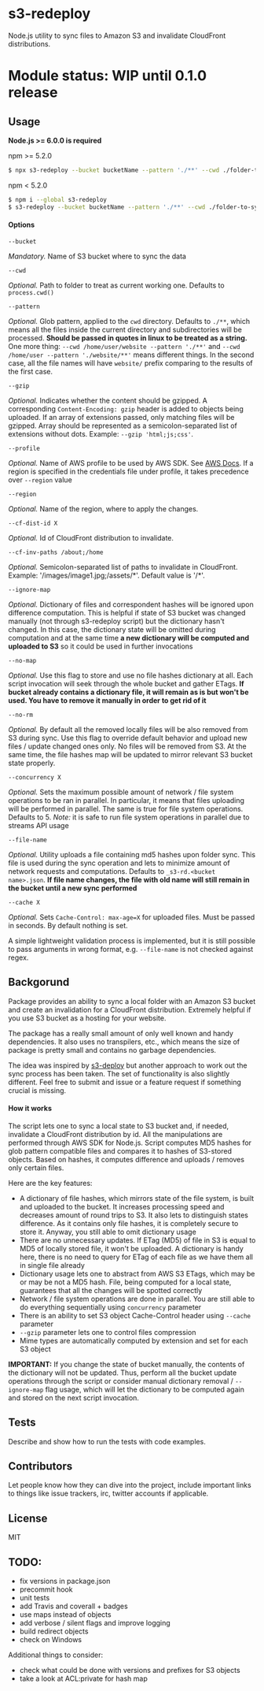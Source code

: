 # s3-redeploy

Node.js utility to sync files to Amazon S3 and invalidate CloudFront distributions.

# Module status: WIP until 0.1.0 release

## Usage

**Node.js >= 6.0.0 is required**

npm >= 5.2.0
```bash
$ npx s3-redeploy --bucket bucketName --pattern './**' --cwd ./folder-to-sync
```

npm < 5.2.0

```bash
$ npm i --global s3-redeploy
$ s3-redeploy --bucket bucketName --pattern './**' --cwd ./folder-to-sync
```

#### Options
```
--bucket
``` 
*Mandatory.* Name of S3 bucket where to sync the data
```
--cwd
```
*Optional.* Path to folder to treat as current working one. Defaults to `process.cwd()`
```
--pattern
```
*Optional.* Glob pattern, applied to the `cwd` directory. Defaults to `./**`, which means all the files inside the current directory and subdirectories will be processed. **Should be passed in quotes in linux to be treated as a string.** One more thing: `--cwd /home/user/website --pattern './**'` and `--cwd /home/user --pattern './website/**'` means different things. In the second case, all the file names will have `website/` prefix comparing to the results of the first case.
```
--gzip
```
*Optional.* Indicates whether the content should be gzipped. A corresponding `Content-Encoding: gzip` header is added to objects being uploaded. If an array of extensions passed, only matching files will be gzipped. Array should be represented as a semicolon-separated list of extensions without dots. Example: `--gzip 'html;js;css'`.
```
--profile
```
*Optional.* Name of AWS profile to be used by AWS SDK. See [AWS Docs](https://docs.aws.amazon.com/cli/latest/topic/config-vars.html). If a region is specified in the credentials file under profile, it takes precedence over `--region` value
```
--region
```
*Optional.* Name of the region, where to apply the changes.
```
--cf-dist-id X
```
*Optional.* Id of CloudFront distribution to invalidate.
```
--cf-inv-paths /about;/home
```
*Optional.* Semicolon-separated list of paths to invalidate in CloudFront. Example: '/images/image1.jpg;/assets/\*'. Default value is '/\*'.
```
--ignore-map
```
*Optional.* Dictionary of files and correspondent hashes will be ignored upon difference computation. This is helpful if state of S3 bucket was changed manually (not through s3-redeploy script) but the dictionary hasn't changed. In this case, the dictionary state will be omitted during computation and at the same time **a new dictionary will be computed and uploaded to S3** so it could be used in further invocations
```
--no-map
```
*Optional.* Use this flag to store and use no file hashes dictionary at all. Each script invocation will seek through the whole bucket and gather ETags. **If bucket already contains a dictionary file, it will remain as is but won't be used. You have to remove it manually in order to get rid of it**
```
--no-rm
```
*Optional.* By default all the removed locally files will be also removed from S3 during sync. Use this flag to override default behavior and upload new files / update changed ones only. No files will be removed from S3. At the same time, the file hashes map will be updated to mirror relevant S3 bucket state properly.
```
--concurrency X
```
*Optional.* Sets the maximum possible amount of network / file system operations to be ran in parallel. In particular, it means that files uploading will be performed in parallel. The same is true for file system operations. Defaults to 5. *Note:* it is safe to run file system operations in parallel due to streams API usage
```
--file-name
```
*Optional.* Utility uploads a file containing md5 hashes upon folder sync. This file is used during the sync operation and lets to minimize amount of network requests and computations. Defaults to `_s3-rd.<bucket name>.json`. **If file name changes, the file with old name will still remain in the bucket until a new sync performed**
```
--cache X
```
*Optional.* Sets `Cache-Control: max-age=X` for uploaded files. Must be passed in seconds. By default nothing is set.

A simple lightweight validation process is implemented, but it is still possible to pass arguments in wrong format, e.g. `--file-name` is not checked against regex.

## Backgorund

Package provides an ability to sync a local folder with an Amazon S3 bucket and create an invalidation for a CloudFront distribution. Extremely helpful if you use S3 bucket as a hosting for your website.

The package has a really small amount of only well known and handy dependencies. It also uses no transpilers, etc., which means the size of package is pretty small and contains no garbage dependencies.

The idea was inspired by [s3-deploy](https://www.npmjs.com/package/s3-deploy) but another approach to work out the sync process has been taken. The set of functionality is also slightly different. Feel free to submit and issue or a feature request if something crucial is missing.

#### How it works

The script lets one to sync a local state to S3 bucket and, if needed, invalidate a CloudFront distribution by id. All the manipulations are performed through AWS SDK for Node.js. Script computes MD5 hashes for glob pattern compatible files and compares it to hashes of S3-stored objects. Based on hashes, it computes difference and uploads / removes only certain files.

Here are the key features:
* A dictionary of file hashes, which mirrors state of the file system, is built and uploaded to the bucket. It increases processing speed and decreases amount of round trips to S3. It also lets to distinguish states difference. As it contains only file hashes, it is completely secure to store it. Anyway, you still able to omit dictionary usage
* There are no unnecessary updates. If ETag (MD5) of file in S3 is equal to MD5 of locally stored file, it won't be uploaded. A dictionary is handy here, there is no need to query for ETag of each file as we have them all in single file already
* Dictionary usage lets one to abstract from AWS S3 ETags, which may be or may be not a MD5 hash. File, being computed for a local state, guarantees that all the changes will be spotted correctly
* Network / file system operations are done in parallel. You are still able to do everything sequentially using `concurrency` parameter
* There is an ability to set S3 object Cache-Control header using `--cache` parameter
* `--gzip` parameter lets one to control files compression
* Mime types are automatically computed by extension and set for each S3 object

**IMPORTANT:** If you change the state of bucket manually, the contents of the dictionary will not be updated. Thus, perform all the bucket update operations through the script or consider manual dictionary removal / `--ignore-map` flag usage, which will let the dictionary to be computed again and stored on the next script invocation.

## Tests

Describe and show how to run the tests with code examples.

## Contributors

Let people know how they can dive into the project, include important links to things like issue trackers, irc, twitter accounts if applicable.

## License

MIT


## TODO:
* fix versions in package.json
* precommit hook
* unit tests
* add Travis and coverall + badges
* use maps instead of objects
* add verbose / silent flags and improve logging
* build redirect objects
* check on Windows

Additional things to consider:
* check what could be done with versions and prefixes for S3 objects
* take a look at ACL:private for hash map
